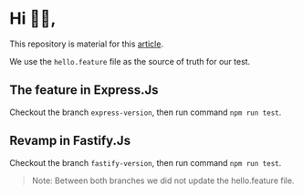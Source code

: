 # Hi 👋🏼,

This repository is material for this [article](https://tonygo.dev/blog/why-developer-should-use-gherkin/).

We use the `hello.feature` file as the source of truth for our test.

## The feature in Express.Js

Checkout the branch `express-version`, then run command `npm run test`.

## Revamp in Fastify.Js

Checkout the branch `fastify-version`, then run command `npm run test`.

> Note: Between both branches we did not update the hello.feature file.
